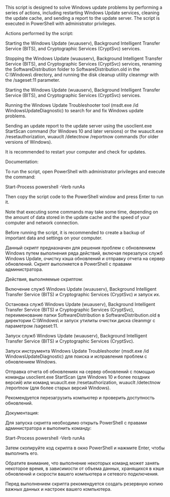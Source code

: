 This script is designed to solve Windows update problems by performing a series of actions, including restarting Windows Update services, cleaning the update cache, and sending a report to the update server. The script is executed in PowerShell with administrator privileges.

Actions performed by the script:

Starting the Windows Update (wuauserv), Background Intelligent Transfer Service (BITS), and Cryptographic Services (CryptSvc) services.

Stopping the Windows Update (wuauserv), Background Intelligent Transfer Service (BITS), and Cryptographic Services (CryptSvc) services, renaming the SoftwareDistribution folder to SoftwareDistribution.old in the C:\Windows\ directory, and running the disk cleanup utility cleanmgr with the /sageset:11 parameter.

Starting the Windows Update (wuauserv), Background Intelligent Transfer Service (BITS), and Cryptographic Services (CryptSvc) services.

Running the Windows Update Troubleshooter tool (msdt.exe /id WindowsUpdateDiagnostic) to search for and fix Windows update problems.

Sending an update report to the update server using the usoclient.exe StartScan command (for Windows 10 and later versions) or the wuauclt.exe /resetauthorization, wuauclt /detectnow /reportnow commands (for older versions of Windows).

It is recommended to restart your computer and check for updates.

Documentation:

To run the script, open PowerShell with administrator privileges and execute the command:

Start-Process powershell -Verb runAs

Then copy the script code to the PowerShell window and press Enter to run it.

Note that executing some commands may take some time, depending on the amount of data stored in the update cache and the speed of your computer and network connection.

Before running the script, it is recommended to create a backup of important data and settings on your computer.


Данный скрипт предназначен для решения проблем с обновлением Windows путем выполнения ряда действий, включая перезапуск служб Windows Update, очистку кэша обновлений и отправку отчета на сервер обновлений. Скрипт выполняется в PowerShell с правами администратора.

Действия, выполняемые скриптом:

Включение служб Windows Update (wuauserv), Background Intelligent Transfer Service (BITS) и Cryptographic Services (CryptSvc) и запуск их.

Остановка служб Windows Update (wuauserv), Background Intelligent Transfer Service (BITS) и Cryptographic Services (CryptSvc), переименование папки SoftwareDistribution в SoftwareDistribution.old в директории C:\Windows\ и запуск утилиты очистки диска cleanmgr с параметром /sageset:11.

Запуск служб Windows Update (wuauserv), Background Intelligent Transfer Service (BITS) и Cryptographic Services (CryptSvc).

Запуск инструмента Windows Update Troubleshooter (msdt.exe /id WindowsUpdateDiagnostic) для поиска и исправления проблем с обновлением Windows.

Отправка отчета об обновлениях на сервер обновлений с помощью команды usoclient.exe StartScan (для Windows 10 и более поздних версий) или команд wuauclt.exe /resetauthorization, wuauclt /detectnow /reportnow (для более старых версий Windows).

Рекомендуется перезагрузить компьютер и проверить доступность обновлений.

Документация:

Для запуска скрипта необходимо открыть PowerShell с правами администратора и выполнить команду:

Start-Process powershell -Verb runAs

Затем скопируйте код скрипта в окно PowerShell и нажмите Enter, чтобы выполнить его.

Обратите внимание, что выполнение некоторых команд может занять некоторое время, в зависимости от объема данных, хранящихся в кэше обновлений и скорости вашего компьютера и сетевого подключения.

Перед выполнением скрипта рекомендуется создать резервную копию важных данных и настроек вашего компьютера.
